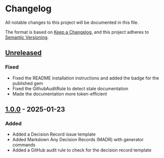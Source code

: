 # Changelog

All notable changes to this project will be documented in this file.

The format is based on [Keep a Changelog](https://keepachangelog.com/en/1.0.0/),
and this project adheres to [Semantic Versioning](https://semver.org/spec/v2.0.0.html).

## [Unreleased]

### Fixed

- Fixed the README installation instructions and added the badge for the published gem
- Fixed the GithubAuditRule to detect stale documentation
- Made the documentation more token-efficient

## [1.0.0] - 2025-01-23

### Added

- Added a Decision Record issue template
- Added Markdown Any Decision Records (MADR) with generator commands
- Added a GitHub audit rule to check for the decision record template

[Unreleased]: https://github.com/HealthDataInsight/way_of_working-decision_record-madr/compare/v1.0.0...HEAD
[1.0.0]: https://github.com/HealthDataInsight/way_of_working-decision_record-madr/releases/tag/v1.0.0
